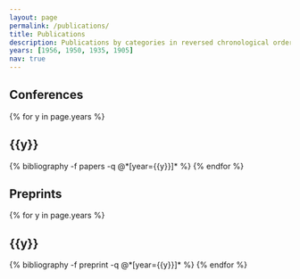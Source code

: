 ```yaml
---
layout: page
permalink: /publications/
title: Publications
description: Publications by categories in reversed chronological order.
years: [1956, 1950, 1935, 1905]
nav: true
---
```


<h2>Conferences</h2>
<div class="publications">

{% for y in page.years %}
  <h2 class="year">{{y}}</h2>
  {% bibliography -f papers -q @*[year={{y}}]* %}
{% endfor %}

</div>


<h2>Preprints</h2>
<div class="publications">

{% for y in page.years %}
  <h2 class="year">{{y}}</h2>
  {% bibliography -f preprint -q @*[year={{y}}]* %}
{% endfor %}

</div>
